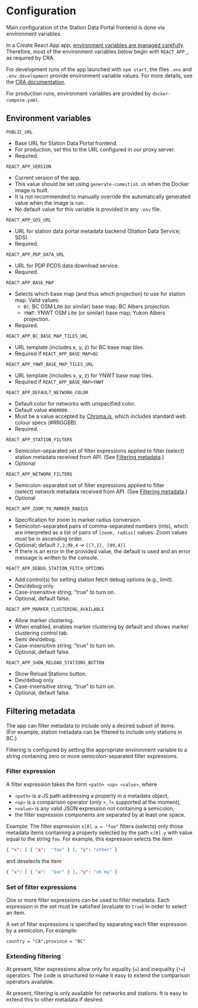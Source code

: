# Configuration

Main configuration of the Station Data Portal frontend is done via
environment variables.

In a Create React App app, [environment variables are managed carefully](https://facebook.github.io/create-react-app/docs/adding-custom-environment-variables).
Therefore, most of the environment variables below begin with `REACT_APP_`,
as required by CRA.

For development runs of the app launched with `npm start`, the files
`.env` and `.env.development` provide environment variable values.
For more details, see the
[CRA documentation](https://facebook.github.io/create-react-app/docs/adding-custom-environment-variables).

For production runs, environment variables are provided by
`docker-compose.yaml`. 

## Environment variables

`PUBLIC_URL`
- Base URL for Station Data Portal frontend.
- For production, set this to the URL configured in our proxy server.
- Required.

`REACT_APP_VERSION`
- Current version of the app.
- This value should be set using `generate-commitish.sh` when the Docker image is built.
- It is not recommended to manually override the automatically generated value when the image is run.
- No default value for this variable is provided in any `.env` file.

`REACT_APP_SDS_URL`
- URL for station data portal metadata backend (Station Data Service; SDS).
- Required.

`REACT_APP_PDP_DATA_URL`
- URL for PDP PCDS data download service.
- Required.

`REACT_APP_BASE_MAP`
- Selects which base map (and thus which projection) to use for station
  map. Valid values:
    - `BC`: BC OSM Lite (or similar) base map; BC Albers projection.
    - `YNWT`: YNWT OSM Lite (or similar) base map; Yukon Albers projection.
- Required.

`REACT_APP_BC_BASE_MAP_TILES_URL`
- URL template (includes x, y, z) for BC base map tiles.
- Required if `REACT_APP_BASE_MAP=BC`

`REACT_APP_YNWT_BASE_MAP_TILES_URL`
- URL template (includes x, y, z) for YNWT base map tiles.
- Required if `REACT_APP_BASE_MAP=YNWT`

`REACT_APP_DEFAULT_NETWORK_COLOR`
- Default color for networks with unspecified color.
- Default value `#000000`.
- Must be a value accepted by
  [Chroma.js](https://www.npmjs.com/package/chroma-js),
  which includes standard web colour specs (#RRGGBB).
- Required.

`REACT_APP_STATION_FILTERS`
- Semicolon-separated set of filter expressions applied to filter 
  (select) station metadata received from API. (See [Filtering metadata](#filtering-metadata).)
- Optional

`REACT_APP_NETWORK_FILTERS`
- Semicolon-separated set of filter expressions applied to filter  
  (select) network metadata received from API. (See [Filtering metadata](#filtering-metadata).)
- Optional

`REACT_APP_ZOOM_TO_MARKER_RADIUS`
- Specification for zoom to marker radius conversion.
- Semicolon-separated pairs of comma-separated numbers (ints), which are
  interpreted as a list of pairs of `[zoom, radius]` values. Zoom values must
  be in ascending order.
- Optional; default `7,2;99,4` -> `[[7,2], [99,4]]`
- If there is an error in the provided value, the default is used and an error
  message is written to the console.

`REACT_APP_DEBUG_STATION_FETCH_OPTIONS`
- Add control(s) for setting station fetch debug options (e.g., limit).
- Dev/debug only.
- Case-insensitive string; "true" to turn on.
- Optional, default false.

`REACT_APP_MARKER_CLUSTERING_AVAILABLE`
- Allow marker clustering.
- When enabled, enables marker clustering by default and shows marker
clustering control tab.
- Semi dev/debug.
- Case-insensitive string; "true" to turn on.
- Optional, default false.

`REACT_APP_SHOW_RELOAD_STATIONS_BUTTON`
- Show Reload Stations button.
- Dev/debug only.
- Case-insensitive string; "true" to turn on.
- Optional, default false.

## Filtering metadata

The app can filter metadata to include only a desired subset of items.  
(For example, station metadata can be filtered to include only 
stations in BC.)

Filtering is configured by setting the appropriate environment variable
to a string containing zero or more semicolon-separated filter expressions. 

### Filter expression

A filter expression takes the form `<path> <op> <value>`, where
- `<path>` is a JS path addressing a property in a metadata object,
- `<op>` is a comparison operator (only =, != supported at the moment),
- `<value>` is any valid JSON expression not containing a semicolon,
- the filter expression components are separated by at least one space.

Example: 
The filter expression `x[0].a = "foo"` filters (selects)
only those metadata items containing a property selected by the path
`x[0].y` with value equal to the string `foo`. For example, this expression
selects the item

```json
{ "x": [ { "a":  "foo" } ], "y": "other" }
```

and deselects the item

```json
{ "x": [ { "a":  "bar" } ], "y": "oh my" }
```

### Set of filter expressions

One or more filter expressions can be used to filter metadata. Each 
expression in the set must be satisfied (evaluate to `true`) in order
to select an item.

A set of filter expressions is specified by separating each filter
expression by a semicolon. For example: 

```
country = "CA";province = "BC"
```

### Extending filtering

At present, filter expressions allow only for equality (`=`) and inequality
(`!=`) operators. The code is structured to make it easy to extend the
comparison operators available.

At present, filtering is only available for networks and stations. It is
easy to extend this to other metadata if desired.
